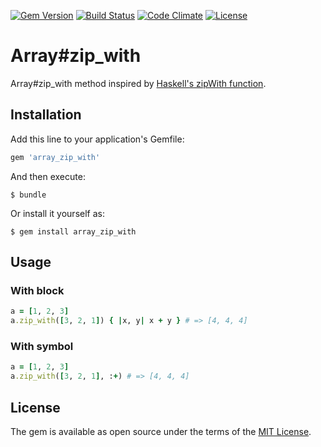 [![Gem Version](https://badge.fury.io/rb/array_zip_with.svg)](https://badge.fury.io/rb/array_zip_with)
[![Build Status](https://travis-ci.org/hallucinations/array_zip_with.svg?branch=master)](https://travis-ci.org/hallucinations/array_zip_with)
[![Code Climate](https://codeclimate.com/github/hallucinations/array_zip_with/badges/gpa.svg)](https://codeclimate.com/github/hallucinations/array_zip_with)
[![License](https://img.shields.io/github/license/mashape/apistatus.svg)](https://github.com/boriscy/bonsaiERP/blob/dev/MIT-LICENSE.md)

# Array#zip_with

Array#zip_with method inspired by [Haskell's zipWith function](http://zvon.org/other/haskell/Outputprelude/zipWith_f.html).

## Installation

Add this line to your application's Gemfile:

```ruby
gem 'array_zip_with'
```

And then execute:

    $ bundle

Or install it yourself as:

    $ gem install array_zip_with

## Usage

### With block

```ruby
a = [1, 2, 3]
a.zip_with([3, 2, 1]) { |x, y| x + y } # => [4, 4, 4]
```

### With symbol

```ruby
a = [1, 2, 3]
a.zip_with([3, 2, 1], :+) # => [4, 4, 4]
```

## License

The gem is available as open source under the terms of the [MIT License](http://opensource.org/licenses/MIT).

